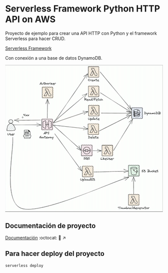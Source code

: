 
# Serverless Framework Python HTTP API on AWS

Proyecto de ejemplo para crear una API HTTP con Python y el framework Serverless para hacer CRUD.

[Serverless Framework](https://www.serverless.com/)

Con conexión a una base de datos DynamoDB.

![Arquitectura de AWS para simple CRUD con Lambdas](/imgs/arq_proyecto_serverless_framework_crud.png)

## Documentación de proyecto

<a href="https://github.com/macknilan/Cuaderno/blob/master/Aws/serverless_framework_en_aws.md" target="_blank">Documentación</a> :octocat: 🔗 ↗️

## Para hacer deploy del proyecto

```bash
serverless deploy
```
